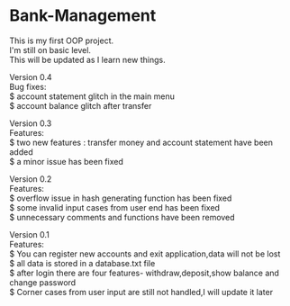 # Bank-Management  
This is my first OOP project.  
I'm still on basic level.  
This will be updated as I learn new things.  

Version 0.4  
Bug fixes:  
$ account statement glitch in the main menu  
$ account balance glitch after transfer  

Version 0.3  
Features:  
$ two new features : transfer money and account statement have been added  
$ a minor issue has been fixed  

Version 0.2  
Features:  
$ overflow issue in hash generating function has been fixed  
$ some invalid input cases from user end has been fixed  
$ unnecessary comments and functions have been removed  

Version 0.1  
Features:  
$ You can register new accounts and exit application,data will not be lost  
$ all data is stored in a database.txt file  
$ after login there are four features- withdraw,deposit,show balance and change password  
$ Corner cases from user input are still not handled,I will update it later  
